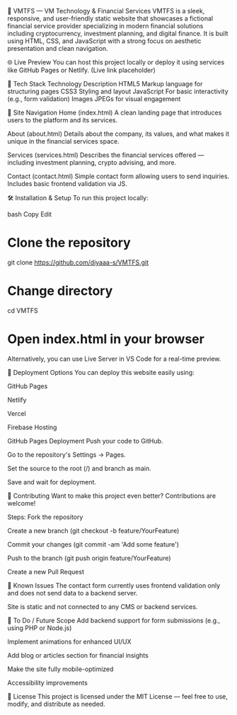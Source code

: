 💼 VMTFS — VM Technology & Financial Services
VMTFS is a sleek, responsive, and user-friendly static website that showcases a fictional financial service provider specializing in modern financial solutions including cryptocurrency, investment planning, and digital finance. It is built using HTML, CSS, and JavaScript with a strong focus on aesthetic presentation and clean navigation.

🌐 Live Preview
You can host this project locally or deploy it using services like GitHub Pages or Netlify. (Live link placeholder)


🧰 Tech Stack
Technology	Description
HTML5	Markup language for structuring pages
CSS3	Styling and layout
JavaScript	For basic interactivity (e.g., form validation)
Images	JPEGs for visual engagement

🧭 Site Navigation
Home (index.html)
A clean landing page that introduces users to the platform and its services.

About (about.html)
Details about the company, its values, and what makes it unique in the financial services space.

Services (services.html)
Describes the financial services offered — including investment planning, crypto advising, and more.

Contact (contact.html)
Simple contact form allowing users to send inquiries. Includes basic frontend validation via JS.

🛠️ Installation & Setup
To run this project locally:

bash
Copy
Edit
# Clone the repository
git clone https://github.com/diyaaa-s/VMTFS.git

# Change directory
cd VMTFS

# Open index.html in your browser
Alternatively, you can use Live Server in VS Code for a real-time preview.

🚀 Deployment Options
You can deploy this website easily using:

GitHub Pages

Netlify

Vercel

Firebase Hosting

GitHub Pages Deployment
Push your code to GitHub.

Go to the repository's Settings → Pages.

Set the source to the root (/) and branch as main.

Save and wait for deployment.

🙌 Contributing
Want to make this project even better? Contributions are welcome!

Steps:
Fork the repository

Create a new branch (git checkout -b feature/YourFeature)

Commit your changes (git commit -am 'Add some feature')

Push to the branch (git push origin feature/YourFeature)

Create a new Pull Request

🐞 Known Issues
The contact form currently uses frontend validation only and does not send data to a backend server.

Site is static and not connected to any CMS or backend services.

📌 To Do / Future Scope
Add backend support for form submissions (e.g., using PHP or Node.js)

Implement animations for enhanced UI/UX

Add blog or articles section for financial insights

Make the site fully mobile-optimized

Accessibility improvements

📄 License
This project is licensed under the MIT License — feel free to use, modify, and distribute as needed.

